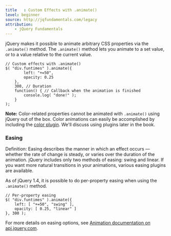 ```yaml
---
title   : Custom Effects with .animate()
level: beginner
source: http://jqfundamentals.com/legacy
attribution:
    - jQuery Fundamentals
---
```

jQuery makes it possible to animate arbitrary CSS properties via the
`.animate()` method. The `.animate()` method lets you animate to a set
value, or to a value relative to the current value.

```
// Custom effects with .animate()
$( "div.funtimes" ).animate({
		left: "+=50",
		opacity: 0.25
	},
	300, // Duration
	function() { // Callback when the animation is finished
		console.log( "done!" );
	}
);
```

**Note:** Color-related properties cannot be animated with `.animate()` using jQuery
out of the box. Color animations can easily be accomplished by including the
[color plugin](http://github.com/jquery/jquery-color). We'll discuss using
plugins later in the book.

### Easing

Definition: Easing describes the manner in which an effect occurs — whether
the rate of change is steady, or varies over the duration of the animation.
jQuery includes only two methods of easing: swing and linear. If you want more
natural transitions in your animations, various easing plugins are available.

As of jQuery 1.4, it is possible to do per-property easing when using the
`.animate()` method.

```
// Per-property easing
$( "div.funtimes" ).animate({
	left: [ "+=50", "swing" ],
	opacity: [ 0.25, "linear" ]
}, 300 );
```

For more details on easing options, see
[Animation documentation on api.jquery.com](http://api.jquery.com/animate/).
